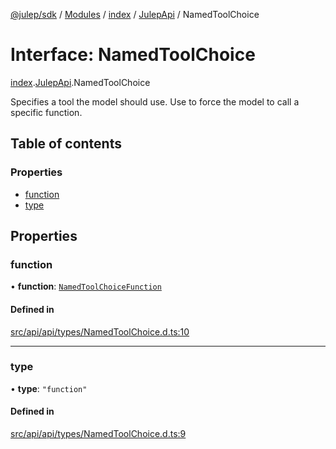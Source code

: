 [@julep/sdk](../README.md) / [Modules](../modules.md) / [index](../modules/index.md) / [JulepApi](../modules/index.JulepApi.md) / NamedToolChoice

# Interface: NamedToolChoice

[index](../modules/index.md).[JulepApi](../modules/index.JulepApi.md).NamedToolChoice

Specifies a tool the model should use. Use to force the model to call a specific function.

## Table of contents

### Properties

- [function](index.JulepApi.NamedToolChoice.md#function)
- [type](index.JulepApi.NamedToolChoice.md#type)

## Properties

### function

• **function**: [`NamedToolChoiceFunction`](index.JulepApi.NamedToolChoiceFunction.md)

#### Defined in

[src/api/api/types/NamedToolChoice.d.ts:10](https://github.com/julep-ai/monorepo/blob/8b1493a/sdks/js/src/api/api/types/NamedToolChoice.d.ts#L10)

___

### type

• **type**: ``"function"``

#### Defined in

[src/api/api/types/NamedToolChoice.d.ts:9](https://github.com/julep-ai/monorepo/blob/8b1493a/sdks/js/src/api/api/types/NamedToolChoice.d.ts#L9)
